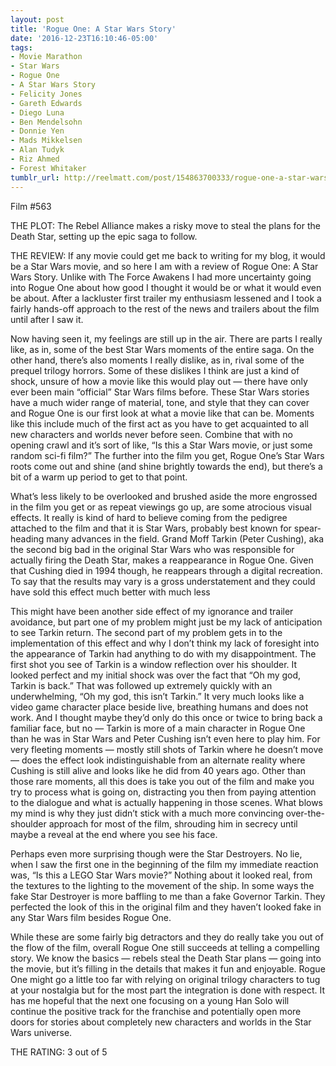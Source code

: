 ```yaml
---
layout: post
title: 'Rogue One: A Star Wars Story'
date: '2016-12-23T16:10:46-05:00'
tags:
- Movie Marathon
- Star Wars
- Rogue One
- A Star Wars Story
- Felicity Jones
- Gareth Edwards
- Diego Luna
- Ben Mendelsohn
- Donnie Yen
- Mads Mikkelsen
- Alan Tudyk
- Riz Ahmed
- Forest Whitaker
tumblr_url: http://reelmatt.com/post/154863700333/rogue-one-a-star-wars-story
---
```

Film #563

THE PLOT: The Rebel Alliance makes a risky move to steal the plans for the Death Star, setting up the epic saga to follow.

THE REVIEW: If any movie could get me back to writing for my blog, it would be a Star Wars movie, and so here I am with a review of Rogue One: A Star Wars Story. Unlike with The Force Awakens I had more uncertainty going into Rogue One about how good I thought it would be or what it would even be about. After a lackluster first trailer my enthusiasm lessened and I took a fairly hands-off approach to the rest of the news and trailers about the film until after I saw it.

Now having seen it, my feelings are still up in the air. There are parts I really like, as in, some of the best Star Wars moments of the entire saga. On the other hand, there’s also moments I really dislike, as in, rival some of the prequel trilogy horrors. Some of these dislikes I think are just a kind of shock, unsure of how a movie like this would play out — there have only ever been main “official” Star Wars films before. These Star Wars stories have a much wider range of material, tone, and style that they can cover and Rogue One is our first look at what a movie like that can be. Moments like this include much of the first act as you have to get acquainted to all new characters and worlds never before seen. Combine that with no opening crawl and it’s sort of like, “Is this a Star Wars movie, or just some random sci-fi film?” The further into the film you get, Rogue One’s Star Wars roots come out and shine (and shine brightly towards the end), but there’s a bit of a warm up period to get to that point.

What’s less likely to be overlooked and brushed aside the more engrossed in the film you get or as repeat viewings go up, are some atrocious visual effects. It really is kind of hard to believe coming from the pedigree attached to the film and that it is Star Wars, probably best known for spear-heading many advances in the field. Grand Moff Tarkin (Peter Cushing), aka the second big bad in the original Star Wars who was responsible for actually firing the Death Star, makes a reappearance in Rogue One. Given that Cushing died in 1994 though, he reappears through a digital recreation. To say that the results may vary is a gross understatement and they could have sold this effect much better with much less

This might have been another side effect of my ignorance and trailer avoidance, but part one of my problem might just be my lack of anticipation to see Tarkin return. The second part of my problem gets in to the implementation of this effect and why I don’t think my lack of foresight into the appearance of Tarkin had anything to do with my disappointment. The first shot you see of Tarkin is a window reflection over his shoulder. It looked perfect and my initial shock was over the fact that “Oh my god, Tarkin is back.” That was followed up extremely quickly with an underwhelming, “Oh my god, this isn’t Tarkin.” It very much looks like a video game character place beside live, breathing humans and does not work. And I thought maybe they’d only do this once or twice to bring back a familiar face, but no — Tarkin is more of a main character in Rogue One than he was in Star Wars and Peter Cushing isn’t even here to play him. For very fleeting moments — mostly still shots of Tarkin where he doesn’t move — does the effect look indistinguishable from an alternate reality where Cushing is still alive and looks like he did from 40 years ago. Other than those rare moments, all this does is take you out of the film and make you try to process what is going on, distracting you then from paying attention to the dialogue and what is actually happening in those scenes. What blows my mind is why they just didn’t stick with a much more convincing over-the-shoulder approach for most of the film, shrouding him in secrecy until maybe a reveal at the end where you see his face.

Perhaps even more surprising though were the Star Destroyers. No lie, when I saw the first one in the beginning of the film my immediate reaction was, “Is this a LEGO Star Wars movie?” Nothing about it looked real, from the textures to the lighting to the movement of the ship. In some ways the fake Star Destroyer is more baffling to me than a fake Governor Tarkin. They perfected the look of this in the original film and they haven’t looked fake in any Star Wars film besides Rogue One.

While these are some fairly big detractors and they do really take you out of the flow of the film, overall Rogue One still succeeds at telling a compelling story. We know the basics — rebels steal the Death Star plans — going into the movie, but it’s filling in the details that makes it fun and enjoyable. Rogue One might go a little too far with relying on original trilogy characters to tug at your nostalgia but for the most part the integration is done with respect. It has me hopeful that the next one focusing on a young Han Solo will continue the positive track for the franchise and potentially open more doors for stories about completely new characters and worlds in the Star Wars universe.

THE RATING: 3 out of 5
